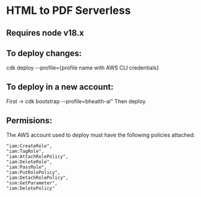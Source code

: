 # HTML to PDF Serverless

## Requires node v18.x

## To deploy changes: 
cdk deploy --profile={profile name with AWS CLI credentials}

## To deploy in a new account: 
First -> cdk bootstrap --profile=bhealth-ai" 
Then deploy

## Permisions:
The AWS account used to deploy must have the following policies attached:

    "iam:CreateRole",
    "iam:TagRole",
    "iam:AttachRolePolicy",
    "iam:DeleteRole",
    "iam:PassRole",
    "iam:PutRolePolicy",
    "iam:DetachRolePolicy",
    "ssm:GetParameter",
    "iam:DeletePolicy"